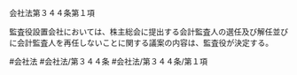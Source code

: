 会社法第３４４条第１項

監査役設置会社においては、株主総会に提出する会計監査人の選任及び解任並びに会計監査人を再任しないことに関する議案の内容は、監査役が決定する。

#会社法
#会社法/第３４４条
#会社法/第３４４条/第１項
